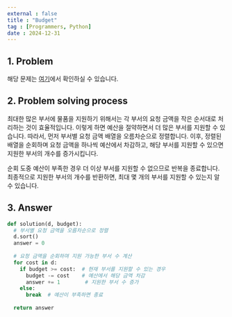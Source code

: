 ```yaml
---
external : false
title : "Budget"
tag : [Programmers, Python]
date : 2024-12-31
---
```


## 1. Problem

해당 문제는 [여기](https://school.programmers.co.kr/learn/courses/30/lessons/12982)에서 확인하실 수 있습니다.

## 2. Problem solving process

최대한 많은 부서에 물품을 지원하기 위해서는 각 부서의 요청 금액을 작은 순서대로 처리하는 것이 효율적입니다. 이렇게 하면 예산을 절약하면서 더 많은 부서를 지원할 수 있습니다. 따라서, 먼저 부서별 요청 금액 배열을 오름차순으로 정렬합니다. 이후, 정렬된 배열을 순회하며 요청 금액을 하나씩 예산에서 차감하고, 해당 부서를 지원할 수 있으면 지원한 부서의 개수를 증가시킵니다.

순회 도중 예산이 부족한 경우 더 이상 부서를 지원할 수 없으므로 반복을 종료합니다. 최종적으로 지원한 부서의 개수를 반환하면, 최대 몇 개의 부서를 지원할 수 있는지 알 수 있습니다.

## 3. Answer

```python
def solution(d, budget):
  # 부서별 요청 금액을 오름차순으로 정렬
  d.sort()
  answer = 0
  
  # 요청 금액을 순회하며 지원 가능한 부서 수 계산
  for cost in d:
    if budget >= cost:  # 현재 부서를 지원할 수 있는 경우
      budget -= cost    # 예산에서 해당 금액 차감
      answer += 1        # 지원한 부서 수 증가
    else:
      break  # 예산이 부족하면 종료
  
  return answer
```
